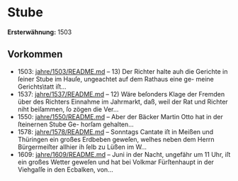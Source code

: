 # Stube

**Ersterwähnung:** 1503

## Vorkommen
- 1503: [jahre/1503/README.md](../jahre/1503/README.md) – 13) Der Richter halte auh die Gerichte in ſeiner
Stube im Hauſe, ungeachtet auf dem Rathaus eine ge-
meine Gerichts\tatt iſt...
- 1537: [jahre/1537/README.md](../jahre/1537/README.md) – 12) Wäre beſonders Klage der Fremden über des
Richters Einnahme im Jahrmarkt, daß, weil der Rat und
Richter niht beiſammen, ſo zögen die Ver...
- 1550: [jahre/1550/README.md](../jahre/1550/README.md) – Aber der
Bäcker Martin Otto hat in der ſteinernen Stube Ge-
horſam gehalten...
- 1578: [jahre/1578/README.md](../jahre/1578/README.md) – Sonntags Cantate iſt in Meißen und Thüringen ein
großes Erdbeben geweſen, welhes neben dem Herrn
Bürgermeiſter allhier ih ſelb zu Lüßen im W...
- 1609: [jahre/1609/README.md](../jahre/1609/README.md) – Juni in der Nacht, ungefähr um 11 Uhr,
iſt ein großes Wetter geweſen und hat bei Volkmar
Fürſtenhaupt in der Viehgaſſe in den Ecbalken, von...
